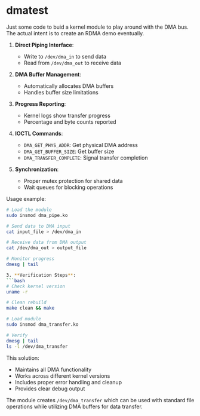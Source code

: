 ﻿# dmatest

Just some code to buid a kernel module to play around with the DMA bus. The actual intent is to create an RDMA demo eventually.

1. **Direct Piping Interface**:
   - Write to `/dev/dma_in` to send data
   - Read from `/dev/dma_out` to receive data

2. **DMA Buffer Management**:
   - Automatically allocates DMA buffers
   - Handles buffer size limitations

3. **Progress Reporting**:
   - Kernel logs show transfer progress
   - Percentage and byte counts reported

4. **IOCTL Commands**:
   - `DMA_GET_PHYS_ADDR`: Get physical DMA address
   - `DMA_GET_BUFFER_SIZE`: Get buffer size
   - `DMA_TRANSFER_COMPLETE`: Signal transfer completion

5. **Synchronization**:
   - Proper mutex protection for shared data
   - Wait queues for blocking operations

Usage example:
```bash
# Load the module
sudo insmod dma_pipe.ko

# Send data to DMA input
cat input_file > /dev/dma_in

# Receive data from DMA output
cat /dev/dma_out > output_file

# Monitor progress
dmesg | tail

3. **Verification Steps**:
```bash
# Check kernel version
uname -r

# Clean rebuild
make clean && make

# Load module
sudo insmod dma_transfer.ko

# Verify
dmesg | tail
ls -l /dev/dma_transfer
```

This solution:
- Maintains all DMA functionality
- Works across different kernel versions
- Includes proper error handling and cleanup
- Provides clear debug output

The module creates `/dev/dma_transfer` which can be used with standard file operations while utilizing DMA buffers for data transfer.
